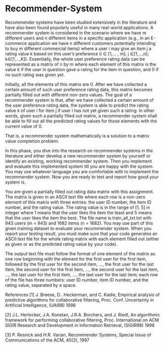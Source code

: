 # Recommender-System

Recommender systems have been studied extensively in the literature and have also been found popularly useful in many real-world applications. A recommender system is considered in the scenario where we have m different users and n different items in a specific application (e.g., in an E-commerce application we have n different customers potentially intending to buy m different commercial items) where a user i may give an item j a rating value k based on this user’s preference (i ∈ [1,… , m]; j ∈[1,…,n]; k∈[1,…,K]). Essentially, the whole user preference rating data can be represented as a matrix of n by m where each element of this matrix is the value k if the user in question gave a rating for the item in question, and 0 if no such rating was given yet. 

Initially, all the elements of this matrix are 0. After we have collected a certain amount of such user preference rating data, this matrix becomes partially filled out with different non-zero values. The goal of a recommender system is that, after we have collected a certain amount of the user preference rating data, the system is able to predict the rating value k of user i for item j if user i has not yet given such a rating. In other words, given such a partially filled out matrix, a recommender system shall be able to fill out all the predicted rating values for those elements with the current value of 0. 

That is, a recommender system mathematically is a solution to a matrix value completion problem.

In this phase, you dive into the research on recommender systems in the literature and either develop a new recommender system by yourself or identify an existing, working recommender system. Then you implement and evaluate this implemented system till you are happy with the system. You may use whatever language you are comfortable with to implement the recommender system. Now you are ready to test and report how good your system is. 

You are given a partially filled out rating data matrix with this assignment. The matrix is given in an ASCII text file where each row is a non-zero element of this matrix with three entries: the user ID number, the item ID number, and the rating value. The rating value is in the range of [1, 5] in integer where 1 means that the user likes the item the least and 5 means that the user likes the item the best. The file name is train_all_txt.txt with 943 users (m = 943) and 1682 items (n = 1682). You may use part of this given training dataset to evaluate your recommender system. When you report your testing result, you must make sure that your code generates an ASCII text file for the whole rating matrix with each element filled out (either as given or as the predicted rating value by your code). 

The output text file must follow the format of one element of the matrix as one row beginning with the element for the first user for the first item, followed by the first user for the second item, …, the first user for the last item, the second user for the first item, …, the second user for the last item, …, the last user for the first item, …, the last user for the last item; each row of the file has three numbers: user ID number, item ID number, and the rating value, separated by a space.

References
[1] J. Breese, D.. Heckerman, and C. Kadie, Empirical analysis of predictive algorithms for collaborative filtering, Proc. Conf. Uncertainty in Artificial Intelligence, (UAI98) 1998

[2] J.L. Herlocker, J.A. Konstan, J.R.A. Borchers, and J. Riedl, An algorithmic framework for performing collaborative filtering, Proc. International on ACM SIGIR Research and Development in Information Retrieval, (SIGIR98) 1998

[3] P. Resnick and H.R. Varian, Recommender Systems, Special Issue of Communications of the ACM, 40(3), 1997
